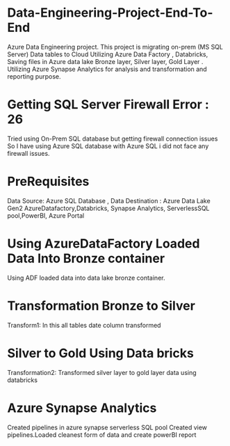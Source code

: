 # Data-Engineering-Project-End-To-End
Azure Data Engineering project.
This project is migrating on-prem (MS SQL Server) Data tables to Cloud Utilizing Azure Data Factory , Databricks, Saving files in Azure data lake Bronze layer, Silver layer, Gold Layer .
Utilizing Azure Synapse Analytics for analysis and transformation and reporting purpose.
# Getting SQL Server Firewall Error : 26 
Tried using On-Prem SQL database but getting  firewall connection issues So I have using Azure SQL database with Azure SQL i did not face any firewall issues.
# PreRequisites
Data Source: Azure SQL Database , Data Destination : Azure Data Lake Gen2
AzureDatafactory,Databricks, Synapse Analytics, ServerlessSQL pool,PowerBI, Azure Portal
# Using AzureDataFactory Loaded Data Into Bronze container
Using ADF loaded data into data lake bronze container.
# Transformation Bronze to Silver
Transform1: In this all tables date column transformed
# Silver to Gold Using Data bricks
Transformation2: Transformed silver layer to gold layer data using databricks
# Azure Synapse Analytics
Created pipelines in azure synapse serverless SQL pool
Created view pipelines.Loaded cleanest form of data and create powerBI report
